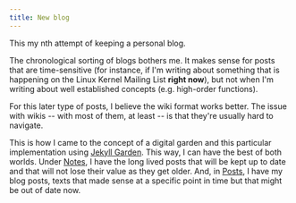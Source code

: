 ```yaml
---
title: New blog
---
```


This my nth attempt of keeping a personal blog.

The chronological sorting of blogs bothers me. It makes sense for
posts that are time-sensitive (for instance, if I'm writing about
something that is happening on the Linux Kernel Mailing List **right
now**), but not when I'm writing about well established concepts
(e.g. high-order functions).

For this later type of posts, I believe the wiki format works
better. The issue with wikis -- with most of them, at least -- is that
they're usually hard to navigate.

This is how I came to the concept of a digital garden and this
particular implementation using [Jekyll
Garden](https://github.com/Jekyll-Garden/jekyll-garden.github.io). This
way, I can have the best of both worlds. Under [Notes](/notes), I have
the long lived posts that will be kept up to date and that will not
lose their value as they get older. And, in [Posts](/posts), I have my
blog posts, texts that made sense at a specific point in time but that
might be out of date now.
